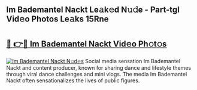 ## Im Bademantel Nackt Le𝚊k𝚎d N𝚞𝚍e - Part-tgI Vid𝚎o Photos Le𝚊ks 15Rne

# <h2><a href="http://fb3aiy.evod.top/?m=Im+Bademantel+Nackt">🔗 👉🔴 Im Bademantel Nackt Vid𝚎o Ph𝚘t𝚘s</a></h2>

[![Im Bademantel Nackt N𝚞d𝚎s](https://i.imgur.com/8V9OHl7.gif)](http://fb3aiy.evod.top/?m=Im+Bademantel+Nackt)
Social media sensation Im Bademantel Nackt and content producer, known for sharing dance and lifestyle themes through viral dance challenges and mini vlogs. The media Im Bademantel Nackt often sensationalizes the lives of public figures. 
